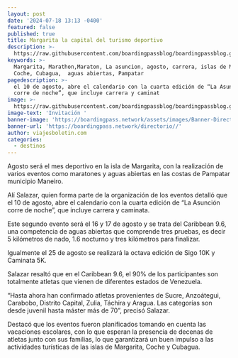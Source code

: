 ```yaml
---
layout: post
date: '2024-07-18 13:13 -0400'
featured: false
published: true
title: Margarita la capital del turismo deportivo
description: >-
  https://raw.githubusercontent.com/boardingpassblog/boardingpassblog.github.io/main/assets/images/LACN.jpg
keywords: >-
  Margarita, Marathon,Maraton, La asuncion, agosto, carrera, islas de Margarita,
  Coche, Cubagua,  aguas abiertas, Pampatar
pagedescription: >-
  el 10 de agosto, abre el calendario con la cuarta edición de “La Asunción
  corre de noche”, que incluye carrera y caminat
image: >-
  https://raw.githubusercontent.com/boardingpassblog/boardingpassblog.github.io/main/assets/images/LACN.jpg
image-text: 'Invitación '
banner-image: 'https://boardingpass.network/assets/images/Banner-Directorio.gif'
banner-url: 'https://boardingpass.network/directorio//'
author: viajesboletin.com
categories:
  - destinos
---
```

Agosto será el mes deportivo en la isla de Margarita, con la realización de varios eventos como maratones y aguas abiertas en las costas de Pampatar municipio Maneiro.

Alí Salazar, quien forma parte de la organización de los eventos detalló que el 10 de agosto, abre el calendario con la cuarta edición de “La Asunción corre de noche”, que incluye carrera y caminata.

Este segundo evento será el 16 y 17 de agosto y se trata del Caribbean 9.6, una competencia de aguas abiertas que comprende tres pruebas, es decir 5 kilómetros de nado, 1.6 nocturno y tres kilómetros para finalizar.

Igualmente el 25 de agosto se realizará la octava edición de Sigo 10K y Caminata 5K.

Salazar resaltó que en el Caribbean 9.6, el 90% de los participantes son totalmente atletas que vienen de diferentes estados de Venezuela.

“Hasta ahora han confirmado atletas provenientes de Sucre, Anzoátegui, Carabobo, Distrito Capital, Zulia, Táchira y Aragua. Las categorías son desde juvenil hasta máster más de 70”, precisó Salazar.

Destacó que los eventos fueron planificados tomando en cuenta las vacaciones escolares, con lo que esperan la presencia de decenas de atletas junto con sus familias, lo que garantizará un buen impulso a las actividades turísticas de las islas de Margarita, Coche y Cubagua.
